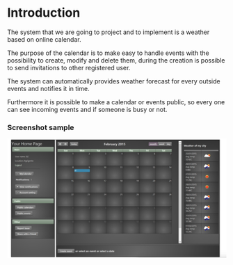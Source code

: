 # Introduction #

The system that we are going to project and to implement is a weather based on online calendar. 

The purpose of the calendar is to make easy to handle events with the possibility to create, modify and delete them, during the creation is possible to send invitations to other registered user. 

The system can automatically provides weather forecast for every outside events and notifies it in time.

Furthermore it is possible to make a calendar or events public, so every one can see incoming events and if someone is busy or not.

### Screenshot sample ###

![Screenshot.png](images/screenshot.png)
